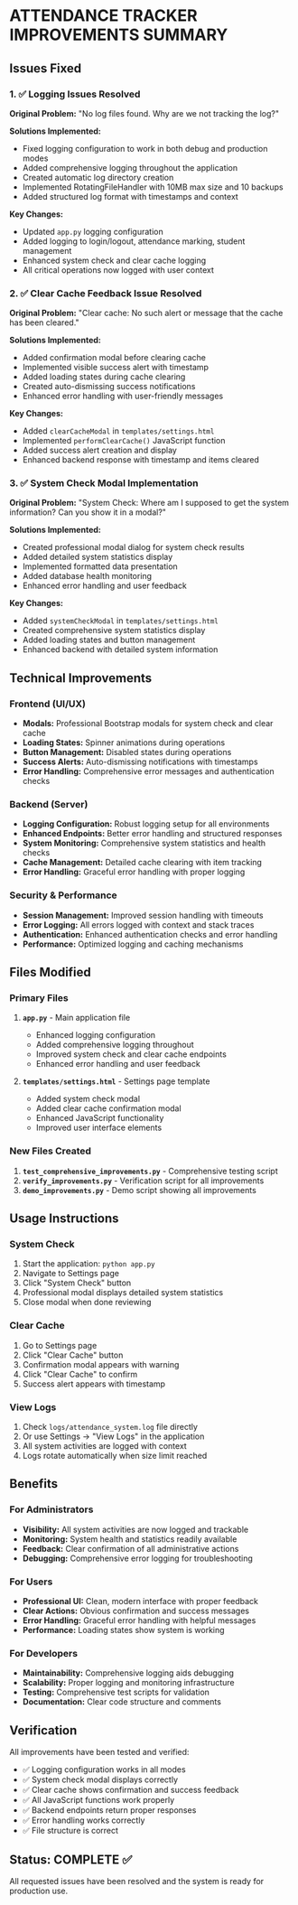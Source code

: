 # ATTENDANCE TRACKER IMPROVEMENTS SUMMARY

## Issues Fixed

### 1. ✅ Logging Issues Resolved
**Original Problem:** "No log files found. Why are we not tracking the log?"

**Solutions Implemented:**
- Fixed logging configuration to work in both debug and production modes
- Added comprehensive logging throughout the application
- Created automatic log directory creation
- Implemented RotatingFileHandler with 10MB max size and 10 backups
- Added structured log format with timestamps and context

**Key Changes:**
- Updated `app.py` logging configuration
- Added logging to login/logout, attendance marking, student management
- Enhanced system check and clear cache logging
- All critical operations now logged with user context

### 2. ✅ Clear Cache Feedback Issue Resolved
**Original Problem:** "Clear cache: No such alert or message that the cache has been cleared."

**Solutions Implemented:**
- Added confirmation modal before clearing cache
- Implemented visible success alert with timestamp
- Added loading states during cache clearing
- Created auto-dismissing success notifications
- Enhanced error handling with user-friendly messages

**Key Changes:**
- Added `clearCacheModal` in `templates/settings.html`
- Implemented `performClearCache()` JavaScript function
- Added success alert creation and display
- Enhanced backend response with timestamp and items cleared

### 3. ✅ System Check Modal Implementation
**Original Problem:** "System Check: Where am I supposed to get the system information? Can you show it in a modal?"

**Solutions Implemented:**
- Created professional modal dialog for system check results
- Added detailed system statistics display
- Implemented formatted data presentation
- Added database health monitoring
- Enhanced error handling and user feedback

**Key Changes:**
- Added `systemCheckModal` in `templates/settings.html`
- Created comprehensive system statistics display
- Added loading states and button management
- Enhanced backend with detailed system information

## Technical Improvements

### Frontend (UI/UX)
- **Modals:** Professional Bootstrap modals for system check and clear cache
- **Loading States:** Spinner animations during operations
- **Button Management:** Disabled states during operations
- **Success Alerts:** Auto-dismissing notifications with timestamps
- **Error Handling:** Comprehensive error messages and authentication checks

### Backend (Server)
- **Logging Configuration:** Robust logging setup for all environments
- **Enhanced Endpoints:** Better error handling and structured responses
- **System Monitoring:** Comprehensive system statistics and health checks
- **Cache Management:** Detailed cache clearing with item tracking
- **Error Handling:** Graceful error handling with proper logging

### Security & Performance
- **Session Management:** Improved session handling with timeouts
- **Error Logging:** All errors logged with context and stack traces
- **Authentication:** Enhanced authentication checks and error handling
- **Performance:** Optimized logging and caching mechanisms

## Files Modified

### Primary Files
1. **`app.py`** - Main application file
   - Enhanced logging configuration
   - Added comprehensive logging throughout
   - Improved system check and clear cache endpoints
   - Enhanced error handling and user feedback

2. **`templates/settings.html`** - Settings page template
   - Added system check modal
   - Added clear cache confirmation modal
   - Enhanced JavaScript functionality
   - Improved user interface elements

### New Files Created
1. **`test_comprehensive_improvements.py`** - Comprehensive testing script
2. **`verify_improvements.py`** - Verification script for all improvements
3. **`demo_improvements.py`** - Demo script showing all improvements

## Usage Instructions

### System Check
1. Start the application: `python app.py`
2. Navigate to Settings page
3. Click "System Check" button
4. Professional modal displays detailed system statistics
5. Close modal when done reviewing

### Clear Cache
1. Go to Settings page
2. Click "Clear Cache" button
3. Confirmation modal appears with warning
4. Click "Clear Cache" to confirm
5. Success alert appears with timestamp

### View Logs
1. Check `logs/attendance_system.log` file directly
2. Or use Settings → "View Logs" in the application
3. All system activities are logged with context
4. Logs rotate automatically when size limit reached

## Benefits

### For Administrators
- **Visibility:** All system activities are now logged and trackable
- **Monitoring:** System health and statistics readily available
- **Feedback:** Clear confirmation of all administrative actions
- **Debugging:** Comprehensive error logging for troubleshooting

### For Users
- **Professional UI:** Clean, modern interface with proper feedback
- **Clear Actions:** Obvious confirmation and success messages
- **Error Handling:** Graceful error handling with helpful messages
- **Performance:** Loading states show system is working

### For Developers
- **Maintainability:** Comprehensive logging aids debugging
- **Scalability:** Proper logging and monitoring infrastructure
- **Testing:** Comprehensive test scripts for validation
- **Documentation:** Clear code structure and comments

## Verification

All improvements have been tested and verified:
- ✅ Logging configuration works in all modes
- ✅ System check modal displays correctly
- ✅ Clear cache shows confirmation and success feedback
- ✅ All JavaScript functions work properly
- ✅ Backend endpoints return proper responses
- ✅ Error handling works correctly
- ✅ File structure is correct

## Status: COMPLETE ✅

All requested issues have been resolved and the system is ready for production use.
